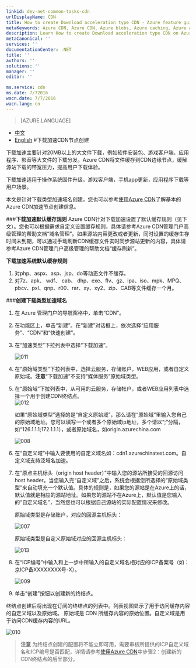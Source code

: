 ```yaml
---
linkid: dev-net-common-tasks-cdn
urlDisplayName: CDN
title: How to create Download acceleration type CDN - Azure feature guide
metaKeywords: Azure CDN, Azure CDN, Azure blobs, Azure caching, Azure add-ons, CDN加速, CDN服务, 云加速, 下载加速, Download, 缓存规则, ICP, ICP备案号, ICP编号, 技术文档, 帮助文档, 带宽, 大文件下载, 软件升级安装包, 游戏下载加速, 应用程序下载加速, 手机app更新, 系统固件升级
description: Learn How to create Download acceleration type CDN on Azure Management Portal and default caching rules for Download CDN
metaCanonical: ''
services: ''
documentationCenter: .NET
title: ''
authors: ''
solutions: ''
manager: ''
editor: ''

ms.service: cdn
ms.date: 7/72016
wacn.date: 7/7/2016
wacn.lang: cn
---
```


> [AZURE.LANGUAGE]
- [中文](./cdn-how-to-create-Download-CDN-endpoint.md)
- [English](./cdn-enus-how-to-create-Download-CDN-endpoint.md) 
#下载加速CDN节点创建

下载加速主要针对20MB以上的大文件下载，例如软件安装包、游戏客户端、应用程序、影音等大文件的下载分发。Azure CDN将文件缓存到CDN边缘节点，缓解源站下载的带宽压力，提高用户下载体验。

下载加速适用于操作系统固件升级，游戏客户端，手机app更新，应用程序下载等用户场景。

本文是针对下载类型加速域名创建，您也可以参考[使用Azure CDN](./cdn-how-to-use.md)了解基本的Azure CDN加速节点创建信息。

###**下载加速默认缓存规则**
Azure CDN针对下载加速设置了默认缓存规则（见下文）。您也可以根据需求自定义设置缓存规则，具体请参考Azure CDN管理门户高级管理的帮助文档“域名管理”。如果源站内容更改或者更新，同时设置的缓存生存时间未到期，可以通过手动刷新CDN缓存文件实时同步源站更新的内容，具体请参考Azure CDN管理门户高级管理的帮助文档“缓存刷新”。

**下载加速系统默认缓存规则**

1. 对php、aspx、asp、jsp、do等动态文件不缓存。
2. 对7z、apk、 wdf、 cab、 dhp、exe、flv、gz、ipa、iso、mpk、MPQ、pbcv、pxl、qnp、r00、rar、xy、xy2、zip、CAB等文件缓存一个月。

###**创建下载类型加速域名**

1. 在 Azure 管理门户的导航窗格中，单击“CDN”。
2. 在功能区上，单击“新建”。在“新建”对话框上，依次选择“应用服务”、“CDN”和“快速创建”。
3. 在“加速类型”下拉列表中选择“下载加速”。

    ![011](./media/cdn-doc/011.png)

4. 在“原始域类型”下拉列表中，选择云服务，存储账户，WEB应用，或者自定义原始域。**注意**“下载加速”不支持“媒体服务”原始域类型。
5. 在“原始域”下拉列表中，从可用的云服务，存储帐户，或者WEB应用列表中选择一个用于创建CDN终结点。  
    ![012](./media/cdn-doc/012.png)

    如果“原始域类型”选择的是“自定义原始域”，那么请在“原始域”里输入您自己的原始域地址。您可以填写一个或者多个原始域ip地址，多个请以“;”分隔，如“126.1.1.1;172.1.1.1），或者原始域名，如origin.azurechina.com

    ![008](./media/cdn-doc/008.png)

6. 在“自定义域”中输入要使用的自定义域名如：cdn1.azurechinatest.com。自定义域支持泛域名加速。
7. 在“原点主机标头（origin host header）”中输入您的源站所接受的回源访问host header。当您输入完“自定义域”之后，系统会根据您所选择的“原始域类型”来自动填充一个默认值。具体的规则是，如果您的源站是在Azure上的话，默认值就是相应的源站地址。如果您的源站不在Azure上，默认值是您输入的“自定义域名”，当然您也可以根据自己源站的实际配置情况来修改。

    原始域类型是存储账户，对应的回源主机标头：

    ![007](./media/cdn-doc/007.png)  

    原始域类型是自定义原始域对应的回源主机标头：

    ![013](./media/cdn-doc/013.png)

8. 在“ICP编号”中输入和上一步中所输入的自定义域名相对应的ICP备案号（如：京ICP备XXXXXXXX号-X）。

    ![009](./media/cdn-doc/009.png) 

9. 单击“创建”按钮以创建新的终结点。

终结点创建后将出现在订阅的终结点的列表中。列表视图显示了用于访问缓存内容的自定义域以及原始域。
原始域是 CDN 所缓存内容的原始位置。自定义域是用于访问CDN缓存内容的URL。

   ![010](./media/cdn-doc/010.png)

> **注意** 为终结点创建的配置将不能立即可用，需要审核所提供的ICP自定义域名和ICP编号是否匹配，详情请参考[使用Azure CDN](./cdn-how-to-use.md)中步骤2：创建新的CDN终结点的后半部分。
